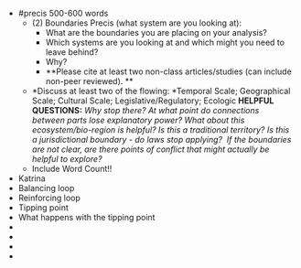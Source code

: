 - #precis 500-600 words
	- (2) Boundaries Precis (what system are you looking at):
		- What are the boundaries you are placing on your analysis?
		- Which systems are you looking at and which might you need to leave behind?
		- Why?
		- **Please cite at least two non-class articles/studies (can include non-peer reviewed). **
	- *Discuss at least two of the flowing: *Temporal Scale; Geographical Scale; Cultural Scale; Legislative/Regulatory; Ecologic
	  **HELPFUL QUESTIONS:** *Why stop there? At what point do connections between parts lose explanatory power? What about this ecosystem/bio-region is helpful? Is this a traditional territory? Is this a jurisdictional boundary - do laws stop applying?  If the boundaries are not clear, are there points of conflict that might actually be helpful to explore?*
	- Include Word Count!!
- Katrina
- Balancing loop
- Reinforcing loop
- Tipping point
- What happens with the tipping point
-
-
-
-